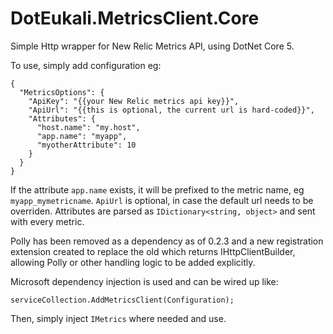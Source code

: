 # DotEukali.MetricsClient.Core
Simple Http wrapper for New Relic Metrics API, using DotNet Core 5.

To use, simply add configuration eg:

```
{
  "MetricsOptions": {
    "ApiKey": "{{your New Relic metrics api key}}",
    "ApiUrl": "{{this is optional, the current url is hard-coded}}",
    "Attributes": {
      "host.name": "my.host",
      "app.name": "myapp",
      "myotherAttribute": 10
    }
  }
}
```

If the attribute `app.name` exists, it will be prefixed to the metric name, eg `myapp_mymetricname`.
`ApiUrl` is optional, in case the default url needs to be overriden.
Attributes are parsed as `IDictionary<string, object>` and sent with every metric.

Polly has been removed as a dependency as of 0.2.3 and a new registration extension created to replace the old which returns IHttpClientBuilder, allowing Polly or other handling logic to be added explicitly.

Microsoft dependency injection is used and can be wired up like:
```
serviceCollection.AddMetricsClient(Configuration);
```

Then, simply inject `IMetrics` where needed and use.
